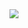 <img src="[https://tenor.com/view/natsumi-date-a-live-fumo-touhou-fumo-fumo-plush-gif-25480560](https://c.tenor.com/majma7lJtUsAAAAd/natsumi-date-a-live.gif)">
